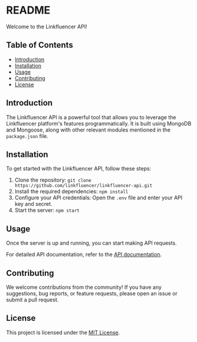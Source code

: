 # README

Welcome to the Linkfluencer API!

## Table of Contents
- [Introduction](#introduction)
- [Installation](#installation)
- [Usage](#usage)
- [Contributing](#contributing)
- [License](#license)


## Introduction
The Linkfluencer API is a powerful tool that allows you to leverage the Linkfluencer platform's features programmatically. It is built using MongoDB and Mongoose, along with other relevant modules mentioned in the `package.json` file.


## Installation
To get started with the Linkfluencer API, follow these steps:

1. Clone the repository: `git clone https://github.com/linkfluencer/linkfluencer-api.git`
2. Install the required dependencies: `npm install`
3. Configure your API credentials: Open the `.env` file and enter your API key and secret.
4. Start the server: `npm start`

## Usage
Once the server is up and running, you can start making API requests.

For detailed API documentation, refer to the [API documentation](https://linkfluencer.com/docs/api).

## Contributing
We welcome contributions from the community! If you have any suggestions, bug reports, or feature requests, please open an issue or submit a pull request.

## License
This project is licensed under the [MIT License](LICENSE).
